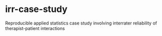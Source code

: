 # irr-case-study
Reproducible applied statistics case study involving interrater reliability of therapist-patient interactions
